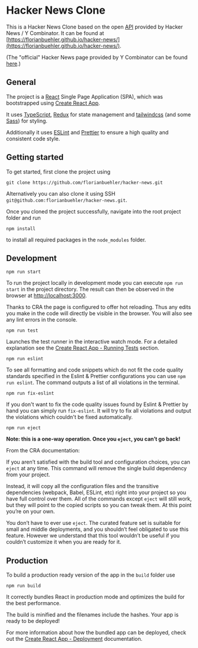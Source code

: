 # Hacker News Clone

This is a Hacker News Clone based on the open [API](https://github.com/HackerNews/API) provided by Hacker News / Y Combinator. It can be found at [https://florianbuehler.github.io/hacker-news/](https://florianbuehler.github.io/hacker-news/).

(The "official" Hacker News page provided by Y Combinator can be found [here](https://news.ycombinator.com/).)


## General

The project is a [React](https://reactjs.org/) Single Page Application (SPA), which was bootstrapped using [Create React App](https://github.com/facebook/create-react-app). 

It uses [TypeScript](https://www.typescriptlang.org/docs/handbook/tsconfig-json.html), [Redux](https://redux.js.org/) for state management and [tailwindcss](https://tailwindcss.com/) (and some [Sass](https://sass-lang.com/)) for styling. 

Additionally it uses [ESLint](https://eslint.org/) and [Prettier](https://prettier.io/) to ensure a high quality and consistent code style.


## Getting started

To get started, first clone the project using
```shell script
git clone https://github.com/florianbuehler/hacker-news.git
```
Alternatively you can also clone it using SSH `git@github.com:florianbuehler/hacker-news.git`.

Once you cloned the project successfully, navigate into the root project folder and run
```shell script
npm install
```
to install all required packages in the `node_modules` folder.


## Development

```shell script
npm run start
```
To run the project locally in development mode you can execute `npm run start` in the project directory.
The result can then be observed in the browser at [http://localhost:3000](http://localhost:3000).

Thanks to CRA the page is configured to offer hot reloading. Thus any edits you make in the code will directly be visible in the browser. You will also see any lint errors in the console.

```shell script
npm run test
```
Launches the test runner in the interactive watch mode. For a detailed explanation see the [Create React App - Running Tests](https://facebook.github.io/create-react-app/docs/running-tests) section.

```shell script
npm run eslint
```
To see all formatting and code snippets which do not fit the code quality standards specified in the Eslint & Prettier configurations you can use `npm run eslint`. The command outputs a list of all violations in the terminal.

```shell script
npm run fix-eslint
```
If you don't want to fix the code quality issues found by Eslint & Prettier by hand you can simply run `fix-eslint`. 
It will try to fix all violations and output the violations which couldn't be fixed automatically.

```shell script
npm run eject
```
**Note: this is a one-way operation. Once you `eject`, you can’t go back!**

From the CRA documentation:

If you aren’t satisfied with the build tool and configuration choices, you can `eject` at any time. This command will remove the single build dependency from your project.

Instead, it will copy all the configuration files and the transitive dependencies (webpack, Babel, ESLint, etc) right into your project so you have full control over them. All of the commands except `eject` will still work, but they will point to the copied scripts so you can tweak them. At this point you’re on your own.

You don’t have to ever use `eject`. The curated feature set is suitable for small and middle deployments, and you shouldn’t feel obligated to use this feature. However we understand that this tool wouldn’t be useful if you couldn’t customize it when you are ready for it.


## Production

To build a production ready version of the app in the `build` folder use
```shell script
npm run build
```
It correctly bundles React in production mode and optimizes the build for the best performance.

The build is minified and the filenames include the hashes. Your app is ready to be deployed!

For more information about how the bundled app can be deployed, check out the [Create React App - Deployment](https://facebook.github.io/create-react-app/docs/deployment) documentation.
